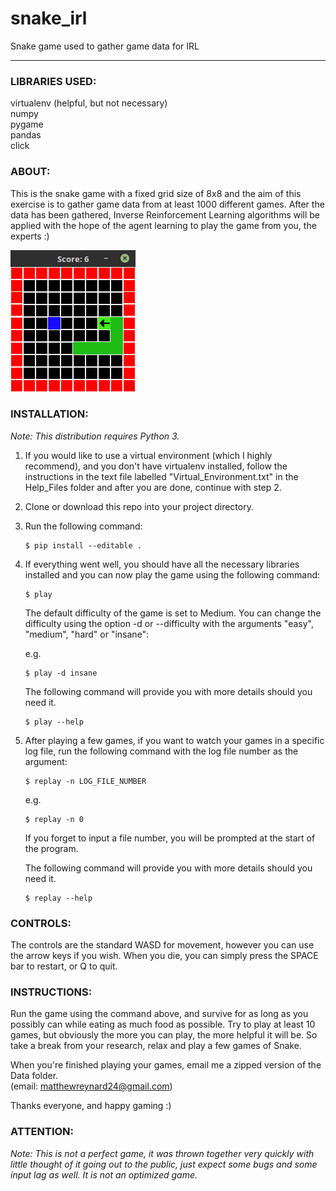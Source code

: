 # snake_irl
Snake game used to gather game data for IRL

---

### LIBRARIES USED:
virtualenv (helpful, but not necessary)  
numpy  
pygame  
pandas  
click

### ABOUT:
This is the snake game with a fixed grid size of 8x8 and the aim of this exercise is to gather game data from at least 1000 different games. After the data has been gathered, Inverse Reinforcement Learning algorithms will be applied with the hope of the agent learning to play the game from you, the experts :)

![Snake Game Image](https://raw.githubusercontent.com/Matthew-Reynard/snake_irl/master/Images/snake_irl.png)

### INSTALLATION:
*Note: This distribution requires Python 3.*
1. If you would like to use a virtual environment (which I highly recommend), and you don't have virtualenv installed, follow the instructions in the text file labelled "Virtual_Environment.txt" in the Help_Files folder and after you are done, continue with step 2.
2. Clone or download this repo into your project directory.
3. Run the following command:
   ```
   $ pip install --editable .
   ```
4. If everything went well, you should have all the necessary libraries installed and you can now play the game using the following command:
   ```
   $ play
   ```
   The default difficulty of the game is set to Medium. You can change the difficulty using the option -d or --difficulty with the arguments "easy", "medium", "hard" or "insane":

   e.g.
   ```
   $ play -d insane
   ```
   The following command will provide you with more details should you need it.
   ```
   $ play --help 
   ```
5. After playing a few games, if you want to watch your games in a specific log file, run the following command with the log file number as the argument:
   ```
   $ replay -n LOG_FILE_NUMBER
   ```
   e.g.
   ```
   $ replay -n 0
   ```
   If you forget to input a file number, you will be prompted at the start of the program.

   The following command will provide you with more details should you need it.
   ```
   $ replay --help 
   ```
### CONTROLS:
The controls are the standard WASD for movement, however you can use the arrow keys if you wish.
When you die, you can simply press the SPACE bar to restart, or Q to quit.

### INSTRUCTIONS:
Run the game using the command above, and survive for as long as you possibly can while eating as much food as possible. Try to play at least 10 games, but obviously the more you can play, the more helpful it will be. So take a break from your research, relax and play a few games of Snake.

When you're finished playing your games, email me a zipped version of the Data folder.  
(email: [matthewreynard24@gmail.com](mailto:matthewreynard24@gmail.com))

Thanks everyone, and happy gaming :)

### ATTENTION:
*Note: This is not a perfect game, it was thrown together very quickly with little thought of it going out to the public, just expect some bugs and some input lag as well. It is not an optimized game.*
